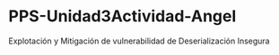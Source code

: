 # PPS-Unidad3Actividad-Angel
Explotación y Mitigación de vulnerabilidad de Deserialización Insegura
